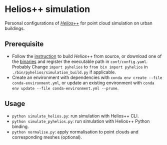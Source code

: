 # Helios++ simulation

Personal configurations of *[Helios++](https://www.geog.uni-heidelberg.de/gis/helios.html)* for point cloud simulation on urban buildings.

## Prerequisite
* Follow the [instruction](./BUILDME.md) to build *Helios++* from source, or download one of the [binaries](https://github.com/3dgeo-heidelberg/helios/releases) and register the executable path in `conf/config.yaml`. Probably Change `import pyhelios` to `from bin import pyhelios` in `./bin/pyhelios/simulation_build.py` if applicable.
* Create an environment with dependencies with `conda env create --file conda-environment.yml`, or update an existing environment with `conda env update --file conda-environment.yml --prune`.

## Usage
* `python simulate_helios.py`: run simulation with Helios++ CLI.
* `python simulate_pyhelios.py`: run simulation with Helios++ Python binding.
* `python normalise.py`: apply normalisation to point clouds and corresponding meshes (optional).
